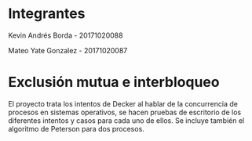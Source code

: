 # Integrantes

Kevin Andrés Borda  -   20171020088

Mateo Yate Gonzalez - 20171020087   

# Exclusión mutua e interbloqueo

El proyecto trata los intentos de Decker al hablar de la concurrencia de procesos en sistemas operativos, se hacen pruebas de escritorio de los diferentes intentos y casos para cada uno de ellos. Se incluye también el algoritmo de Peterson para dos procesos.
